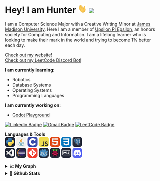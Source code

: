 <h1> Hey! I am Hunter <img src="https://raw.githubusercontent.com/ABSphreak/ABSphreak/master/gifs/Hi.gif" width="30"> <img src="https://emojis.slackmojis.com/emojis/images/1531849430/4246/blob-sunglasses.gif?1531849430" width="30"/> </h1>

I am a Computer Science Major with a Creative Writing Minor at [James Madison University](https://www.jmu.edu/index.shtml). 
Here I am a member of [Upsilon Pi Epsilon](https://upe.acm.org/), an honors society for Computing and Information. I am a lifelong learner who is looking to make their mark in the world and trying to become 1% better each day. 

[Check out my website!](https://www.hunter-baker.com/)
<br>
[Check out my LeetCode Discord Bot!](https://github.com/hutnerr/leetcode-bot)

**I am currently learning:**
- Robotics
- Database Systems
- Operating Systems
- Programming Languages

**I am currently working on:**
- [Godot Playground](https://github.com/hutnerr/godot-playground)

[![Linkedin Badge](https://img.shields.io/badge/-LinkedIn-blue?style=flat-square&logo=Linkedin&logoColor=white)](https://www.linkedin.com/in/hunter-b-baker/)
[![Gmail Badge](https://img.shields.io/badge/-Gmail-d14836?style=flat-square&logo=Gmail&logoColor=white)](mailto:hunter.baker.b@gmail.com)
[![LeetCode Badge](https://img.shields.io/badge/-Leetcode-black?d14836?style=flat-square&logo=Leetcode&logoColor=white)](https://leetcode.com/u/hutnerr/)

**Languages & Tools**
<br/>
<code><img height="32" width="32" src="https://raw.githubusercontent.com/tandpfun/skill-icons/65dea6c4eaca7da319e552c09f4cf5a9a8dab2c8/icons/Python-Dark.svg" alt="Python"></code>
<code><img height="32" width="32" src="https://raw.githubusercontent.com/tandpfun/skill-icons/65dea6c4eaca7da319e552c09f4cf5a9a8dab2c8/icons/Java-Light.svg" alt="Java"></code>
<code><img height="32" width="32" src="https://raw.githubusercontent.com/tandpfun/skill-icons/65dea6c4eaca7da319e552c09f4cf5a9a8dab2c8/icons/C.svg" alt="C"></code>
<code><img height="32" width="32" src="https://raw.githubusercontent.com/tandpfun/skill-icons/65dea6c4eaca7da319e552c09f4cf5a9a8dab2c8/icons/JavaScript.svg" alt="JavaScript"></code>
<code><img height="32" width="32" src="https://raw.githubusercontent.com/tandpfun/skill-icons/65dea6c4eaca7da319e552c09f4cf5a9a8dab2c8/icons/HTML.svg" alt="HTML"></code>
<code><img height="32" width="32" src="https://raw.githubusercontent.com/tandpfun/skill-icons/65dea6c4eaca7da319e552c09f4cf5a9a8dab2c8/icons/CSS.svg" alt="CSS"></code>
<code><img height="32" width="32" src="https://raw.githubusercontent.com/tandpfun/skill-icons/65dea6c4eaca7da319e552c09f4cf5a9a8dab2c8/icons/PostgreSQL-Dark.svg" alt="PostgreSQL"></code>
<br/>
<code><img height="32" width="32" src="https://raw.githubusercontent.com/tandpfun/skill-icons/65dea6c4eaca7da319e552c09f4cf5a9a8dab2c8/icons/VSCode-Dark.svg" alt="VSCode"></code>
<code><img height="32" width="32" src="https://raw.githubusercontent.com/tandpfun/skill-icons/65dea6c4eaca7da319e552c09f4cf5a9a8dab2c8/icons/Eclipse-Dark.svg" alt="Eclipse"></code>
<code><img height="32" width="32" src="https://raw.githubusercontent.com/tandpfun/skill-icons/65dea6c4eaca7da319e552c09f4cf5a9a8dab2c8/icons/Git.svg" alt="Git"></code>
<code><img height="32" width="32" src="https://raw.githubusercontent.com/tandpfun/skill-icons/65dea6c4eaca7da319e552c09f4cf5a9a8dab2c8/icons/Godot-Dark.svg" alt="Godot"></code>
<code><img height="32" width="32" src="https://raw.githubusercontent.com/tandpfun/skill-icons/65dea6c4eaca7da319e552c09f4cf5a9a8dab2c8/icons/RaspberryPi-Dark.svg" alt="Raspberry Pi"></code>
<code><img height="32" width="32" src="https://raw.githubusercontent.com/tandpfun/skill-icons/65dea6c4eaca7da319e552c09f4cf5a9a8dab2c8/icons/Markdown-Dark.svg" alt="Markdown"></code>
<code><img height="32" width="32" src="https://raw.githubusercontent.com/tandpfun/skill-icons/65dea6c4eaca7da319e552c09f4cf5a9a8dab2c8/icons/Discord.svg" alt="Discord Bots"></code>


<details>
  <summary><strong>📈 My Graph</strong></summary>
  <img src="https://github-readme-activity-graph.vercel.app/graph?username=hutnerr&theme=github-dark-dimmed&custom_title=hutnerr%20Activity%20Graph&hide_border=true)](https://github.com/ashutosh00710/github-readme-activity-graph">
</details>

<details>
  <summary><b>🤖 Github Stats</b></summary>
<!--   <img height="180em" width = "360em" align="left" alt="hutnerr's Leetcode Stats" src="https://github-readme-streak-stats.herokuapp.com/?user=hutnerr&theme=ayu-mirage&hide_border=false" /> -->
  <img height="180em" width = "360em" align="left" alt="hutnerr's Leetcode Stats" src="https://github-readme-stats.vercel.app/api/top-langs/?username=hutnerr&theme=ayu-mirage&hide_border=false&include_all_commits=true&count_private=true&layout=compact" />
</details>
